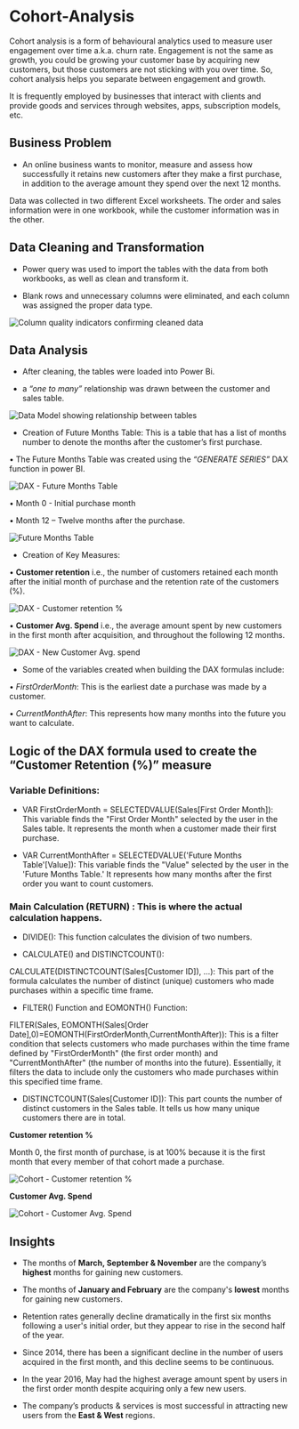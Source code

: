 # Cohort-Analysis

Cohort analysis is a form of behavioural analytics used to measure user engagement over time a.k.a. churn rate. Engagement is not the same as growth, you could be growing your customer base by acquiring new customers, but those customers are not sticking with you over time. So, cohort analysis helps you separate between engagement and growth.

It is frequently employed by businesses that interact with clients and provide goods and services through websites, apps, subscription models, etc.

## Business Problem

-	An online business wants to monitor, measure and assess how successfully it retains new customers after they make a first purchase, in addition to the average amount they spend over the next 12 months.

Data was collected in two different Excel worksheets. The order and sales information were in one workbook, while the customer information was in the other.

## Data Cleaning and Transformation

-	Power query was used to import the tables with the data from both workbooks, as well as clean and transform it.

-	Blank rows and unnecessary columns were eliminated, and each column was assigned the proper data type.

![Column quality indicators confirming cleaned data](https://user-images.githubusercontent.com/115559534/227917324-ab061084-7a38-4581-abf7-7292107214b9.png)

## Data Analysis

-	After cleaning, the tables were loaded into Power Bi.

-	a *“one to many”* relationship was drawn between the customer and sales table.

![Data Model showing relationship between tables](https://user-images.githubusercontent.com/115559534/227918182-f41ba991-3bf6-406d-961a-a59ff9f71e7a.png)

-	Creation of Future Months Table: This is a table that has a list of months number to denote the months after the customer’s first purchase.

•	The Future Months Table was created using the *“GENERATE SERIES”* DAX function in power BI.

![DAX - Future Months Table](https://user-images.githubusercontent.com/115559534/227918611-3cb7c583-33a0-43fb-86df-a159fa18fb37.png)

•	Month 0 - Initial purchase month

•	Month 12 – Twelve months after the purchase.

![Future Months Table](https://user-images.githubusercontent.com/115559534/227919086-92dca551-585a-4fba-9872-4308f5b0aa94.png)

-	Creation of Key Measures:

•	**Customer retention** i.e., the number of customers retained each month after the initial month of purchase and the retention rate of the customers (%).

![DAX - Customer retention %](https://user-images.githubusercontent.com/115559534/227919428-7b8b2469-9d8e-4377-a97f-05a819261f21.png)

•	**Customer Avg. Spend** i.e., the average amount spent by new customers in the first month after acquisition, and throughout the following 12 months.

![DAX - New Customer Avg. spend](https://user-images.githubusercontent.com/115559534/227919746-e07dea84-feb8-47f5-b0d0-38828692b1c1.png)

-	Some of the variables created when building the DAX formulas include:

•	*FirstOrderMonth*: This is the earliest date a purchase was made by a customer.

•	*CurrentMonthAfter*: This represents how many months into the future you want to calculate.

## Logic of the DAX formula used to create the “Customer Retention (%)” measure

### Variable Definitions:

- VAR FirstOrderMonth = SELECTEDVALUE(Sales[First Order Month]): This variable finds the "First Order Month" selected by the user in the Sales table. It represents the month when a customer made their first purchase.
  
- VAR CurrentMonthAfter = SELECTEDVALUE('Future Months Table'[Value]): This variable finds the "Value" selected by the user in the 'Future Months Table.' It represents how many months after the first order you want to count customers.

### Main Calculation (RETURN) : This is where the actual calculation happens.

- DIVIDE(): This function calculates the division of two numbers.
  
- CALCULATE() and DISTINCTCOUNT():

CALCULATE(DISTINCTCOUNT(Sales[Customer ID]), ...): This part of the formula calculates the number of distinct (unique) customers who made purchases within a specific time frame.

- FILTER() Function and EOMONTH() Function:

FILTER(Sales, EOMONTH(Sales[Order Date],0)=EOMONTH(FirstOrderMonth,CurrentMonthAfter)): This is a filter condition that selects customers who made purchases within the time frame defined by "FirstOrderMonth" (the first order month) and "CurrentMonthAfter" (the number of months into the future). Essentially, it filters the data to include only the customers who made purchases within this specified time frame.

- DISTINCTCOUNT(Sales[Customer ID]): This part counts the number of distinct customers in the Sales table. It tells us how many unique customers there are in total.

**Customer retention %**

Month 0, the first month of purchase, is at 100% because it is the first month that every member of that cohort made a purchase.

![Cohort - Customer retention %](https://user-images.githubusercontent.com/115559534/227920180-2357c2e6-b55d-404c-9c0f-a7f23dcd9b7e.png)

**Customer Avg. Spend**

![Cohort - Customer Avg. Spend](https://user-images.githubusercontent.com/115559534/227920468-f204fabb-6b0b-4ae7-b5f6-577d6bdc467f.png)

## Insights

- The months of **March, September & November** are the company’s **highest** months for gaining new customers.

- The months of **January and February** are the company's **lowest** months for gaining new customers.

- Retention rates generally decline dramatically in the first six months following a user's initial order, but they appear to rise in the second half of the year.

- Since 2014, there has been a significant decline in the number of users acquired in the first month, and this decline seems to be continuous.

- In the year 2016, May had the highest average amount spent by users in the first order month despite acquiring only a few new users.

- The company’s products & services is most successful in attracting new users from the **East & West** regions.

